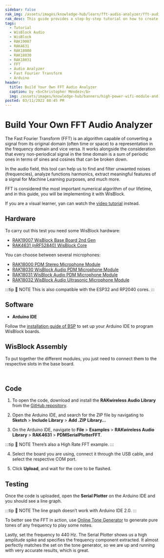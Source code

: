 ```yaml
---
sidebar: false
rak_img: /assets/images/knowledge-hub/learn/fft-audio-analyzer/fft-audio-analyzer.png
rak_desc: This guide provides a step-by-step tutorial on how to create an FFT audio analyzer using WisBlock Audio.
tags:
  - Tutorial
  - WisBlock Audio
  - WisBlock
  - RAK19007
  - RAK4631
  - RAK18000
  - RAK18030
  - RAK18031
  - FFT
  - Audio Analyzer
  - Fast Fourier Transform
  - Arduino
header:
  title: Build Your Own FFT Audio Analyzer
  caption: by <b>Christopher Méndez</b>
  img: /assets/images/knowledge-hub/banners/high-power-wifi-module-and-power-line-communications.jpg
posted: 03/11/2022 08:45 PM
---
```


# Build Your Own FFT Audio Analyzer


The Fast Fourier Transform (FFT) is an algorithm capable of converting a signal from its original domain (often time or space) to a representation in the frequency domain and vice versa. It works alongside the consideration that every non-periodical signal in the time domain is a sum of periodic ones in terms of sines and cosines that can be broken down.

In the audio field, this tool can help us to find and filter unwanted noises (frequencies), analyze functions harmonics, extract meaningful features of a signal for Machine Learning purposes, and much more.

FFT is considered the most important numerical algorithm of our lifetime, and in this guide, you will be implementing it with WisBlock.


If you are a visual learner, yan can watch the [video tutorial](https://youtu.be/Avoobbz4wtg) instead.

## Hardware

To carry out this test you need some WisBlock hardware:
   - [RAK19007 WisBlock Base Board 2nd Gen](https://store.rakwireless.com/products/rak19007-wisblock-base-board-2nd-gen?utm_source=RAK19007&utm_medium=Document&utm_campaign=BuyFromStore)
   - [RAK4631 (nRF52840) WisBlock Core](https://store.rakwireless.com/products/rak4631-lpwan-node?utm_source=RAK4631WisBlockLPWANModule&utm_medium=Document&utm_campaign=BuyFromStore)

You can choose between several microphones:
   - [RAK18000 PDM Stereo Microphone Module](https://store.rakwireless.com/products/wisblock-microphone-module-rak18000?utm_source=WisBlockRAK18000&utm_medium=Document&utm_campaign=BuyFromStore)
   - [RAK18030 WisBlock Audio PDM Microphone Module](https://store.rakwireless.com/products/pdm-microphone-sensor-20-20khz-knowles-spk0641ht4h-1-rak18030?utm_source=RAK18030&utm_medium=Document&utm_campaign=BuyFromStore)
   - [RAK18031 WisBlock Audio PDM Microphone Module](https://store.rakwireless.com/products/pdm-microphone-sensor-20-10khz-stmicroelectronics-mp34dt06j-rak18031?utm_source=RAK18031&utm_medium=Document&utm_campaign=BuyFromStore)
   - [RAK18032 WisBlock Audio Ultrasonic Microphone Module](https://store.rakwireless.com/products/pdm-ultrasonic-microphone-sensor-knowles-sph0641lu4h-1-rak18032?utm_source=RAK18032&utm_medium=Document&utm_campaign=BuyFromStore)


:::tip 📝 NOTE
This is also compatible with the ESP32 and RP2040 cores.
:::

## Software

- **Arduino IDE**

Follow the [installation guide of BSP](https://docs.rakwireless.com/Knowledge-Hub/Learn/Installation-of-Board-Support-Package-in-Arduino-IDE/) to set up your Arduino IDE to program WisBlock boards.


## WisBlock Assembly

To put together the different modules, you just need to connect them to the respective slots in the base board.


<rk-img
  src="/assets/images/knowledge-hub/learn/fft-audio-analyzer/mounting-sketch.png"
  width="70%"
  caption="Assembling the IO to the base board"
/>

<br>

<rk-img
  src="/assets/images/knowledge-hub/learn/fft-audio-analyzer/assembled-modules.png"
  width="80%"
  caption="WisBlock + PDM Microphone assembled"
/>


## Code

1. To open the code, download and install the **RAKwireless Audio Library** from the [GitHub repository](https://github.com/RAKWireless/RAKwireless-Audio-library).

2. Open the Arduino IDE, and search for the ZIP file by navigating to **Sketch** > **Include Library** > **Add .ZIP Library…**

<rk-img
  src="/assets/images/knowledge-hub/learn/fft-audio-analyzer/add-zip-lib.png"
  width="80%"
  caption="Adding the library"
/>

3. On the Arduino IDE, navigate to **File** > **Examples** > **RAKwireless Audio Library** > **RAK4631** > **PDMSerialPlotterFFT**.

:::tip 📝 NOTE
There’s also a High Rate FFT example.
:::

<rk-img
  src="/assets/images/knowledge-hub/learn/fft-audio-analyzer/lib-navigation.png"
  width="80%"
  caption="Adding PDMSerialPlotterFFT"
/>

4. Select the board you are using, connect it through the USB cable, and select the respective COM port.

<rk-img
  src="/assets/images/knowledge-hub/learn/fft-audio-analyzer/select-board-port.png"
  width="80%"
  caption="Selecting the board"
/>

5. Click **Upload**, and wait for the core to be flashed.

<rk-img
  src="/assets/images/knowledge-hub/learn/fft-audio-analyzer/flash-the-core.png"
  width="80%"
  caption="Flashing the core"
/>

## Testing

Once the code is uploaded, open the **Serial Plotter** on the Arduino IDE and you should see a line graph.

:::tip 📝 NOTE
The line graph doesn’t work with Arduino IDE 2.0.
:::

<rk-img
  src="/assets/images/knowledge-hub/learn/fft-audio-analyzer/line-graph-no-sound.png"
  width="80%"
  caption="Line graph shows that no sound is being played"
/>

To better see the FFT in action, use [Online Tone Generator](https://www.szynalski.com/tone-generator/) to generate pure tones of any frequency to play some notes.

<rk-img
  src="/assets/images/knowledge-hub/learn/fft-audio-analyzer/line-graph-with-whistle.png"
  width="80%"
  caption="Line graph results with some whistling"
/>

Lastly, set the frequency to 440&nbsp;Hz. The Serial Plotter shows us a high amplitude spike and specifies the frequency component extracted. It almost perfectly matches the set on the tone generator, so we are up and running with very accurate results, which is great.


<rk-img
  src="/assets/images/knowledge-hub/learn/fft-audio-analyzer/line-graph.png"
  width="100%"
  caption="Graph showing a high amplitude spike"
/>
